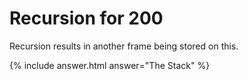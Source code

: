 # Recursion for 200

Recursion results in another frame being stored on this.

{% include answer.html answer="The Stack" %}
